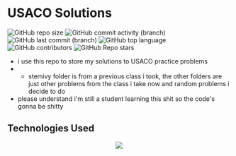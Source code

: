# USACO Solutions

![GitHub repo size](https://img.shields.io/github/repo-size/Ray0716/usaco-solutions?style=for-the-badge&logo=github&logoColor=white&color=teal)
![GitHub commit activity (branch)](https://img.shields.io/github/commit-activity/t/Ray0716/usaco-solutions?style=for-the-badge&logo=git&logoColor=white&color=orange)
![GitHub last commit (branch)](https://img.shields.io/github/last-commit/Ray0716/usaco-solutions/master?style=for-the-badge&logo=commit&logoColor=white)
![GitHub top language](https://img.shields.io/github/languages/top/Ray0716/usaco-solutions?style=for-the-badge&logo=python&logoColor=white)
![GitHub contributors](https://img.shields.io/github/contributors/Ray0716/usaco-solutions?style=for-the-badge&color=red)
![GitHub Repo stars](https://img.shields.io/github/stars/Ray0716/usaco-solutions?style=for-the-badge)


* i use this repo to store my solutions to USACO practice problems
* * stemivy folder is from a previous class i took, the other folders are just other problems from the class i take now and random problems i decide to do
* please understand i'm still a student learning this shit so the code's gonna be shitty







## Technologies Used

<p align="center">
  <a href="https://skillicons.dev">
    <img src="https://skillicons.dev/icons?i=py,vscode,stackoverflow,git,github,md," />
  </a>
</p>

